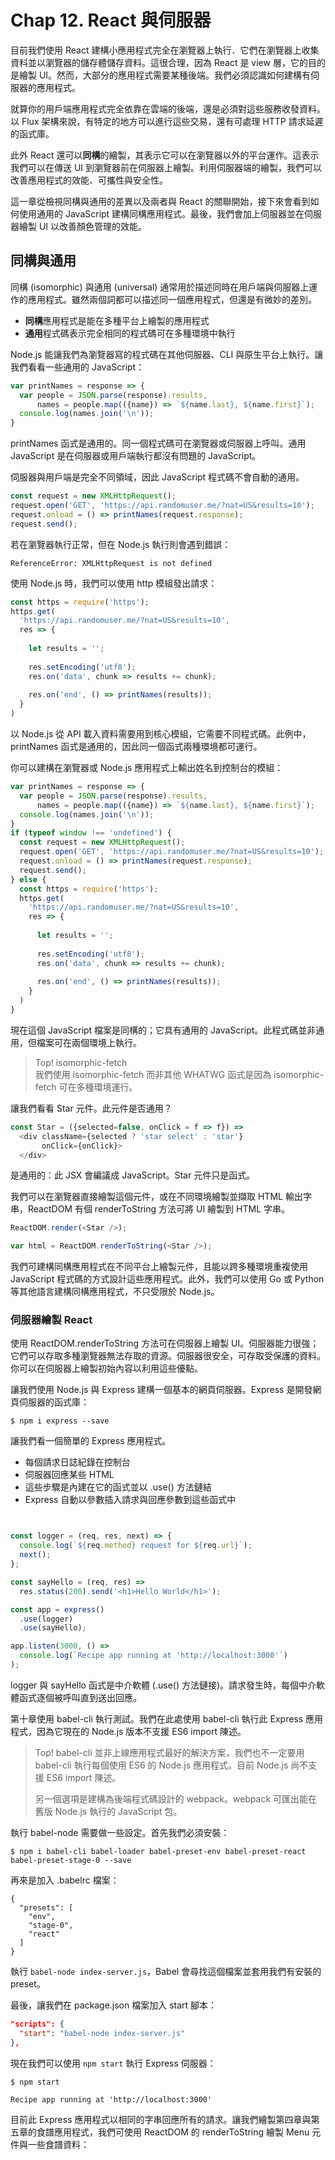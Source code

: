 # Chap 12. React 與伺服器

目前我們使用 React
建構小應用程式完全在瀏覽器上執行．它們在瀏覽器上收集資料並以瀏覽器的儲存體儲存資料。這很合理，因為
React 是 view 層，它的目的是繪製 UI。然而，大部分的應用程式需要某種後端。我們必須認識如何建構有伺服器的應用程式。

就算你的用戶端應用程式完全依靠在雲端的後端，還是必須對這些服務收發資料。以 Flux
架構來說，有特定的地方可以進行這些交易，還有可處理 HTTP 請求延遲的函式庫。

此外 React
還可以**同構**的繪製，其表示它可以在瀏覽器以外的平台運作。這表示我們可以在傳送 UI
到瀏覽器前在伺服器上繪製。利用伺服器端的繪製，我們可以改善應用程式的效能、可攜性與安全性。

這一章從檢視同構與通用的差異以及兩者與 React
的關聯開始，接下來會看到如何使用通用的 JavaScript
建構同構應用程式。最後，我們會加上伺服器並在伺服器繪製 UI 以改善顏色管理的效能。

## 同構與通用

同構 (isomorphic) 與通用 (universal) 通常用於描述同時在用戶端與伺服器上運作的應用程式。雖然兩個詞都可以描述同一個應用程式，但還是有微妙的差別。

- **同構**應用程式是能在多種平台上繪製的應用程式
- **通用**程式碼表示完全相同的程式碼可在多種環境中執行

Node.js 能讓我們為瀏覽器寫的程式碼在其他伺服器、CLI
與原生平台上執行。讓我們看看一些通用的 JavaScript：

```javascript
var printNames = response => {
  var people = JSON.parse(response).results,
      names = people.map(({name}) => `${name.last}, ${name.first}`);
  console.log(names.join('\n'));
}
```

printNames 函式是通用的。同一個程式碼可在瀏覽器或伺服器上呼叫。通用 JavaScript
是在伺服器或用戶端執行都沒有問題的 JavaScript。

伺服器與用戶端是完全不同領域，因此 JavaScript 程式碼不會自動的通用。

```javascript
const request = new XMLHttpRequest();
request.open('GET', 'https://api.randomuser.me/?nat=US&results=10');
request.onload = () => printNames(request.response);
request.send();
```

若在瀏覽器執行正常，但在 Node.js 執行則會遇到錯誤：

```
ReferenceError: XMLHttpRequest is not defined
```

使用 Node.js 時，我們可以使用 http 模組發出請求：

```javascript
const https = require('https');
https.get(
  'https://api.randomuser.me/?nat=US&results=10',
  res => {
    
    let results = '';
    
    res.setEncoding('utf8');
    res.on('data', chunk => results += chunk);
    
    res.on('end', () => printNames(results));
  }
)
```

以 Node.js 從 API 載入資料需要用到核心模組，它需要不同程式碼。此例中，printNames
函式是通用的，因此同一個函式兩種環境都可運行。

你可以建構在瀏覽器或 Node.js 應用程式上輸出姓名到控制台的模組：

```javascript
var printNames = response => {
  var people = JSON.parse(response).results,
      names = people.map(({name}) => `${name.last}, ${name.first}`);
  console.log(names.join('\n'));
}
if (typeof window !== 'undefined') {
  const request = new XMLHttpRequest();
  request.open('GET', 'https://api.randomuser.me/?nat=US&results=10');
  request.onload = () => printNames(request.response);
  request.send();
} else {
  const https = require('https');
  https.get(
    'https://api.randomuser.me/?nat=US&results=10',
    res => {
      
      let results = '';
      
      res.setEncoding('utf8');
      res.on('data', chunk => results += chunk);
      
      res.on('end', () => printNames(results));
    }
  )
}
```

現在這個 JavaScript 檔案是同構的；它具有通用的 JavaScript。此程式碼並非通用，但檔案可在兩個環境上執行。

> Top! isomorphic-fetch  
> 我們使用 isomorphic-fetch 而非其他 WHATWG 函式是因為 isomorphic-fetch 可在多種環境運行。

讓我們看看 Star 元件。此元件是否通用？

```javascript
const Star = ({selected=false, onClick = f => f}) =>
  <div className={selected ? 'star select' : 'star'}
       onClick={onClick}>
  </div>
```

是通用的：此 JSX 會編議成 JavaScript。Star 元件只是函式。

我們可以在瀏覽器直接繪製這個元件，或在不同環境繪製並擷取 HTML 輸出字串，ReactDOM
有個 renderToString 方法可將 UI 繪製到 HTML 字串。

```javascript
ReactDOM.render(<Star />);

var html = ReactDOM.renderToString(<Star />);
```

我們可建構同構應用程式在不同平台上繪製元件，且能以跨多種環境重複使用 JavaScript
程式碼的方式設計這些應用程式。此外，我們可以使用 Go 或 Python
等其他語言建構同構應用程式，不只受限於 Node.js。

### 伺服器繪製 React

使用 ReactDOM.renderToString 方法可在伺服器上繪製
UI。伺服器能力很強；它們可以存取多種瀏覽器無法存取的資源。伺服器很安全，可存取受保護的資料。你可以在伺服器上繪製初始內容以利用這些優點。

讓我們使用 Node.js 與 Express 建構一個基本的網頁伺服器。Express 是開發網頁伺服器的函式庫：

```shell
$ npm i express --save
```

讓我們看一個簡單的 Express 應用程式。

- 每個請求日誌紀錄在控制台
- 伺服器回應某些 HTML
- 這些步驟是內建在它的函式並以 .use() 方法鏈結
- Express 自動以參數插入請求與回應參數到這些函式中

```javascript


const logger = (req, res, next) => {
  console.log(`${req.method} request for ${req.url}`);
  next();
};

const sayHello = (req, res) =>
  res.status(200).send('<h1>Hello World</h1>');

const app = express()
  .use(logger)
  .use(sayHello);

app.listen(3000, () =>
  console.log(`Recipe app running at 'http://localhost:3000'`)
);
```

logger 與 sayHello 函式是中介軟體 (.use()
方法鏈接)。請求發生時，每個中介軟體函式逐個被呼叫直到送出回應。

第十章使用 babel-cli 執行測試。我們在此處使用 babel-cli 執行此 Express
應用程式，因為它現在的 Node.js 版本不支援 ES6 import 陳述。

> Top! babel-cli 並非上線應用程式最好的解決方案，我們也不一定要用 babel-cli
> 執行每個使用 ES6 的 Node.js 應用程式。目前 Node.js 尚不支援 ES6 import 陳述。
>
> 另一個選項是建構為後端程式碼設計的 webpack。webpack 可匯出能在舊版 Node.js
> 執行的 JavaScript 包。

執行 babel-node 需要做一些設定。首先我們必須安裝：

```shell
$ npm i babel-cli babel-loader babel-preset-env babel-preset-react babel-preset-stage-0 --save
```

再來是加入 .babelrc 檔案：

```
{
  "presets": [
    "env",
    "stage-0",
    "react"
  ]
}
```

執行 `babel-node index-server.js`，Babel 會尋找這個檔案並套用我們有安裝的 preset。

最後，讓我們在 package.json 檔案加入 start 腳本：

```json
"scripts": {
  "start": "babel-node index-server.js"
},
```

現在我們可以使用 `npm start` 執行 Express 伺服器：

```shell
$ npm start

Recipe app running at 'http://localhost:3000'
```

目前此 Express
應用程式以相同的字串回應所有的請求。讓我們繪製第四章與第五章的食譜應用程式，我們可使用
ReactDOM 的 renderToString 繪製 Menu 元件與一些食譜資料：

```javascript

```